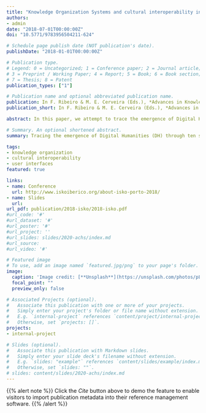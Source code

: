 ```yaml
---
title: "Knowledge Organization Systems and cultural interoperability in open humanitarian settings"
authors:
- admin
date: "2018-07-01T00:00:00Z"
doi: "10.5771/9783956504211-624"

# Schedule page publish date (NOT publication's date).
publishDate: "2018-01-01T00:00:00Z"

# Publication type.
# Legend: 0 = Uncategorized; 1 = Conference paper; 2 = Journal article;
# 3 = Preprint / Working Paper; 4 = Report; 5 = Book; 6 = Book section;
# 7 = Thesis; 8 = Patent
publication_types: ["1"]

# Publication name and optional abbreviated publication name.
publication: In F. Ribeiro & M. E. Cerveira (Eds.), *Advances in Knowledge Organization:\ Vol. 16. Challenges and Opportunities for Knowledge Organization in the Digital Age:\ Proceedings of the Fifteenth Interantional ISKO Conference 9-11 July 2018 Porto, Portugal* (pp. 624–632). Würzburg:\ Ergon. 
publication_short: In F. Ribeiro & M. E. Cerveira (Eds.), *Advances in Knowledge Organization:\ Vol. 16. Challenges and Opportunities for Knowledge Organization in the Digital Age. Würzburg:\ Ergon 

abstract: In this paper, we attempt to trace the emergence of Digital Humanities (DH) through ten special and thematic issues of French academic journals. The aim is to map the emerging practices and the dynamics of this phenomenon, in terms of research, knowledge production and knowledge dissemination, and the modalities that allow DH to develop new social and editorial assignments.

# Summary. An optional shortened abstract.
summary: Tracing the emergence of Digital Humanities (DH) through ten special and thematic issues of French journals.

tags:
- knowledge organization
- cultural interoperability
- user interfaces
featured: true

links:
- name: Conference
  url: http://www.iskoiberico.org/about-isko-porto-2018/
- name: Slides
  url: 
url_pdf: publication/2018-isko/2018-isko.pdf
#url_code: '#'
#url_dataset: '#'
#url_poster: '#'
#url_project: ''
#url_slides: slides/2020-achs/index.md
#url_source: 
#url_video: '#'

# Featured image
# To use, add an image named `featured.jpg/png` to your page's folder. 
image:
  caption: 'Image credit: [**Unsplash**](https://unsplash.com/photos/pLCdAaMFLTE)'
  focal_point: ""
  preview_only: false

# Associated Projects (optional).
#   Associate this publication with one or more of your projects.
#   Simply enter your project's folder or file name without extension.
#   E.g. `internal-project` references `content/project/internal-project/index.md`.
#   Otherwise, set `projects: []`.
projects:
- internal-project

# Slides (optional).
#   Associate this publication with Markdown slides.
#   Simply enter your slide deck's filename without extension.
#   E.g. `slides: "example"` references `content/slides/example/index.md`.
#   Otherwise, set `slides: ""`.
# slides: content/slides/2020-achs/index.md
---
```


{{% alert note %}}
Click the *Cite* button above to demo the feature to enable visitors to import publication metadata into their reference management software.
{{% /alert %}}



